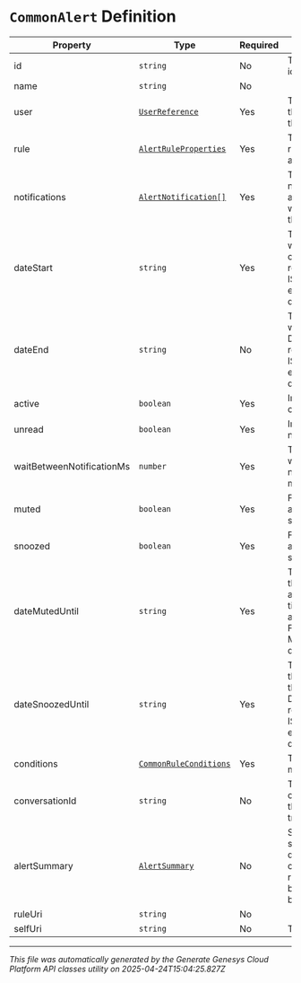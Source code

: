 # `CommonAlert` Definition

| Property | Type | Required | Description |
|----------|------|----------|-------------|
| id | `string` | No | The globally unique identifier for the object. |
| name | `string` | No |  |
| user | [`UserReference`](userreference-definition.md) | Yes | The user who created the rule that triggered the alert. |
| rule | [`AlertRuleProperties`](alertruleproperties-definition.md) | Yes | The properties of the rule that triggered the alert. |
| notifications | [`AlertNotification[]`](alertnotification-definition.md) | Yes | The collection of notification methods and the ids of users who were notified by those methods. |
| dateStart | `string` | Yes | The timestamp of when the alert was created. Date time is represented as an ISO-8601 string. For example: yyyy-MM-ddTHH:mm:ss[.mmm]Z |
| dateEnd | `string` | No | The timestamp of when the alert ended. Date time is represented as an ISO-8601 string. For example: yyyy-MM-ddTHH:mm:ss[.mmm]Z |
| active | `boolean` | Yes | Indicates if an alert is currently active. |
| unread | `boolean` | Yes | Indicates if an alert has not been read. |
| waitBetweenNotificationMs | `number` | Yes | The amount of time to wait between notification. Time is in milliseconds. |
| muted | `boolean` | Yes | Flag indicating if the alert is in a muted state. |
| snoozed | `boolean` | Yes | Flag indicating if the alert is in a snoozed state. |
| dateMutedUntil | `string` | Yes | Timestamp of when the mute status of the alert should end. Date time is represented as an ISO-8601 string. For example: yyyy-MM-ddTHH:mm:ss[.mmm]Z |
| dateSnoozedUntil | `string` | Yes | Timestamp of when the snooze status of the alert should end. Date time is represented as an ISO-8601 string. For example: yyyy-MM-ddTHH:mm:ss[.mmm]Z |
| conditions | [`CommonRuleConditions`](commonruleconditions-definition.md) | Yes | The conditions that make up the rule. |
| conversationId | `string` | No | The id of the conversation instance that caused the alert to trigger. |
| alertSummary | [`AlertSummary`](alertsummary-definition.md) | No | Summary of the alert status of the entities defined in the conditions.  Is set when rule has instance-based or team member based rule predicates |
| ruleUri | `string` | No |  |
| selfUri | `string` | No | The URI for this object |

---

*This file was automatically generated by the Generate Genesys Cloud Platform API classes utility on 2025-04-24T15:04:25.827Z*
